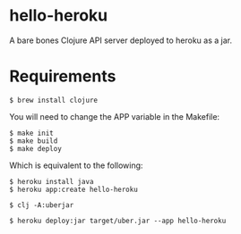 # hello-heroku

A bare bones Clojure API server deployed to heroku as a jar.

# Requirements
```
$ brew install clojure
```

You will need to change the APP variable in the Makefile:
```
$ make init
$ make build
$ make deploy
```

Which is equivalent to the following:
```
$ heroku install java
$ heroku app:create hello-heroku

$ clj -A:uberjar

$ heroku deploy:jar target/uber.jar --app hello-heroku
```




